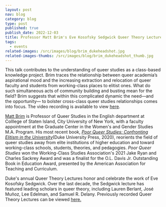 ```yaml
---
layout: post
nav: blog
category: blog
type: post
published: true
publish_date: 2022-12-03
title: Professor Matt Brim's Eve Kosofsky Sedgwick Queer Theory Lecture is Now Online
tags:
  - events
related-images: /src/images/blog/brim_dukeheadshot.jpg
related-images-thumbs: /src/images/blog/brim_dukeheadshot_thumb.jpg
---
```

This talk contributes to the understanding of queer studies as a class-based knowledge project. Brim traces the relationship between queer academia’s aspirational mood and the increasing extraction and relocation of queer faculty and students from working-class places to elitist ones. What do such simultaneous acts of community building and busting mean for the field? Brim suggests that within this complicated dynamic the need—and the opportunity— to bolster cross-class queer studies relationships comes into focus. The video recording is available to view [here](https://www.youtube.com/watch?v=ypPy2u4xqtU).

[Matt Brim](https://www.csi.cuny.edu/campus-directory/matt-brim) is Professor of Queer Studies in the English department at Colllege of Staten Island, City University of New York, with a faculty appointment at the Graduate Center in the Women's and Gender Studies M.A. Program. His most recent book, *[Poor Queer Studies: Confronting Elitism in the University](https://www.dukeupress.edu/poor-queer-studies)*(Duke University Press, 2020), reorients the field of queer studies away from elite institutions of higher education and toward working-class schools, students, theories, and pedagogies. *Poor Queer Studies* won the Working-Class Studies Association's 2021 Jake Ryan and Charles Sackrey Award and was a finalist for the O.L. Davis Jr. Outstanding Book in Education Award, presented by the American Association for Teaching and Curriculum.

D﻿uke's annual Queer Theory Lectures honor and celebrate the work of Eve Kosofsky Sedgwick. Over the last decade, the Sedgwick lecture has featured leading scholars in queer theory, including Lauren Berlant, José Muñoz, Lee﻿ Edelman, and Samuel﻿ R. Delany. Previously recorded Queer Theory Lectures can be viewed [here.](https://gendersexualityfeminist.duke.edu/annual-queer-theory-lecture-honor-eve-kosofsky-sedgwick)